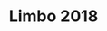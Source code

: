 ---
layout: ../../../layout/Work.astro
title: 'Limbo 2018'
year: '2018'
order: 1
vimeoId: ['505630539']
---